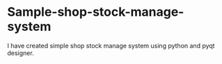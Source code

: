 # Sample-shop-stock-manage-system
I have created simple shop stock manage system using python and pyqt designer.
